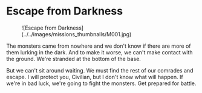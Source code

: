 # Escape from Darkness

<figure markdown>
  ![Escape from Darkness](../../images/missions_thumbnails/M001.jpg)
</figure>

The monsters came from nowhere and we don't know if there are more of them lurking in the dark. And to make it worse, we can't make contact with the ground. We're stranded at the bottom of the base.

But we can't sit around waiting. We must find the rest of our comrades and escape. I will protect you, Civilian, but I don't know what will happen. If we're in bad luck, we're going to fight the monsters. Get prepared for battle.
